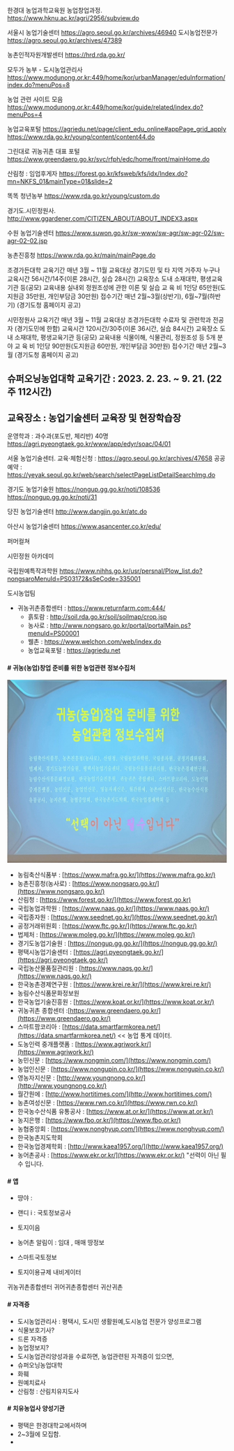 한경대 농업과학교육원 농업창업과정.
https://www.hknu.ac.kr/agri/2956/subview.do

서울시 농업기술센터
https://agro.seoul.go.kr/archives/46940
도시농업전문가
https://agro.seoul.go.kr/archives/47389

농촌인적자원개발센터
https://hrd.rda.go.kr/

모두가 농부 - 도시농업관리사
https://www.modunong.or.kr:449/home/kor/urbanManager/eduInformation/index.do?menuPos=8

농업 관련 사이트 모음
https://www.modunong.or.kr:449/home/kor/guide/related/index.do?menuPos=4

농업교육포털
https://agriedu.net/page/client_edu_online#appPage_grid_apply
https://www.rda.go.kr/young/content/content44.do

그린대로 귀농귀촌 대표 포털
https://www.greendaero.go.kr/svc/rfph/edc/home/front/mainHome.do

산림청 : 임업후게자
https://forest.go.kr/kfsweb/kfs/idx/Index.do?mn=NKFS_01&mainType=01&slide=2

똑똑 청년농부
https://www.rda.go.kr/young/custom.do

경기도.시민정원사.
http://www.ggardener.com/CITIZEN_ABOUT/ABOUT_INDEX3.aspx

수원 농업기술센터
https://www.suwon.go.kr/sw-www/sw-agr/sw-agr-02/sw-agr-02-02.jsp

농촌진흥청
https://www.rda.go.kr/main/mainPage.do

조경가든대학
교육기간	매년 3월 ~ 11월
교육대상	경기도민 및 타 지역 거주자 누구나
교육시간	56시간/14주(이론 28시간, 실습 28시간)
교육장소	도내 소재대학, 평생교육기관 등(공모)
교육내용	실내외 정원조성에 관한 이론 및 실습
교 육 비	1인당 65만원(도지원금 35만원, 개인부담금 30만원)
접수기간	매년 2월~3월(상반기), 6월~7월(하반기) (경기도청 홈페이지 공고)

시민정원사
교육기간	매년 3월 ~ 11월
교육대상	조경가든대학 수료자 및 관련학과 전공자 (경기도민에 한함)
교육시간	120시간/30주(이론 36시간, 실습 84시간)
교육장소	도내 소재대학, 평생교육기관 등(공모)
교육내용	식물이해, 식물관리, 정원조성 등 5개 분야
교 육 비	1인당 90만원(도지원금 60만원, 개인부담금 30만원)
접수기간	매년 2월~3월 (경기도청 홈페이지 공고)

슈퍼오닝농업대학 
교육기간 : 2023. 2. 23. ~ 9. 21. (22주 112시간)
-
교육장소 : 농업기술센터 교육장 및 현장학습장
-
운영학과 : 과수과(포도반, 체리반) 40명
https://agri.pyeongtaek.go.kr/www/app/edyr/soac/04/01


서울 농업기술센터.
교육·체험신청 : https://agro.seoul.go.kr/archives/47658
공공 예약 : https://yeyak.seoul.go.kr/web/search/selectPageListDetailSearchImg.do

경기도 농업기술원
https://nongup.gg.go.kr/noti/108536
https://nongup.gg.go.kr/noti/31

당진 농업기술센터
http://www.dangjin.go.kr/atc.do

아산시 농업기술센터
https://www.asancenter.co.kr/edu/


퍼머컬쳐

시민정원 아카데미

국립원예특작과학원
https://www.nihhs.go.kr/usr/persnal/Plow_list.do?nongsaroMenuId=PS03172&sSeCode=335001

도시농업팀

- 귀농귀촌종합센터 : https://www.returnfarm.com:444/
  - 흙토람 : http://soil.rda.go.kr/soil/soilmap/crop.jsp
  - 농사로 : http://www.nongsaro.go.kr/portal/portalMain.ps?menuId=PS00001
  - 웰촌 : https://www.welchon.com/web/index.do
  - 농업교육포털 : https://agriedu.net

#### # 귀농(농업)창업 준비를 위한 농업관련 정보수집처
![](귀농(농업)창업%20준비를%20위한%20농업관련%20정보수집처.jpeg)
  - 농림축산식품부 : [https://www.mafra.go.kr/](https://www.mafra.go.kr/)
  - 농촌진흥청(농사로) : [https://www.nongsaro.go.kr/](https://www.nongsaro.go.kr/)
  - 산림청 : [https://www.forest.go.kr/](https://www.forest.go.kr)
  - 국립농업과학원 : [https://www.naas.go.kr/](https://www.naas.go.kr/)
  - 국립종자원 : [https://www.seednet.go.kr/](https://www.seednet.go.kr/)
  - 공정거래위원회 : [https://www.ftc.go.kr/](https://www.ftc.go.kr/)
  - 법제처 : [https://www.moleg.go.kr/](https://www.moleg.go.kr/)
  - 경기도농업기술원 : [https://nongup.gg.go.kr/](https://nongup.gg.go.kr/)
  - 평택시농업기술센터 : [https://agri.pyeongtaek.go.kr/](https://agri.pyeongtaek.go.kr/)
  - 국립농산물품질관리원 : [https://www.naqs.go.kr/](https://www.naqs.go.kr/)
  - 한국농촌경제연구원 : [https://www.krei.re.kr/](https://www.krei.re.kr/)
  - 농림수산식품문화정보원
  - 한국농업기술진흥원 : [https://www.koat.or.kr/](https://www.koat.or.kr/)
  - 귀농귀촌 종합센터 :[https://www.greendaero.go.kr/](https://www.greendaero.go.kr/)
  - 스마트팜코리아 : [https://data.smartfarmkorea.net/](https://data.smartfarmkorea.net/) << 농업 통계 데이터.
  - 도농인력 중개플랫폼 : [https://www.agriwork.kr/](https://www.agriwork.kr/)
  - 농민신문 : [https://www.nongmin.com/](https://www.nongmin.com/)
  - 농업인신문 : [https://www.nongupin.co.kr/](https://www.nongupin.co.kr/)
  - 영농자지신문 : [http://www.youngnong.co.kr/](http://www.youngnong.co.kr/)
  - 월간원에 : [http://www.hortitimes.com/](http://www.hortitimes.com/)
  - 농촌여성신문 : [https://www.rwn.co.kr/](https://www.rwn.co.kr/)
  - 한국농수산식품 유통공사 : [https://www.at.or.kr/](https://www.at.or.kr/)
  - 농지은행 : [https://www.fbo.or.kr/](https://www.fbo.or.kr/)
  - 농협중앙회 : [https://www.nonghyup.com/](https://www.nonghyup.com/)
  - 한국농촌지도학회
  - 한국농업경제학회 : [http://www.kaea1957.org/](http://www.kaea1957.org/)
  - 농어촌공사 : [https://www.ekr.or.kr/](https://www.ekr.or.kr/)
"선력이 아닌 필수 입니다.

#### # 앱
  - 땽야 : 
  - 랜디 i : 국토정보공사
  - 토지이음
  - 농어촌 알림이 : 임대 , 매매 땅정보

  - 스마트국토정보
  - 토지이용규제 내비게이터

귀농귀촌종합센터
귀어귀촌종합센터
귀산귀촌


#### # 자격증
  - 도시농업관리사 : 평택시, 도시민 생활원예,도시농업 전문가 양성프로그램
  - 식물보호기사?
  - 드론 자격증
  - 농업정보지? 
  - 도시농업관리양성과을 수료하면,
    농업관련된 자격증이 있으면,
  - 슈퍼오닝농업대학
  - 화훼
  - 원예치료사
  - 산림청 : 산림치유지도사

#### # 치유농업사 양성기관
  - 평택은 한경대학교에서하며 
  - 2~3월에 모집함.
  - 